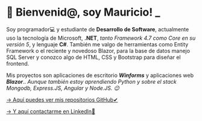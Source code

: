 # 💬 Bienvenid@, soy Mauricio! _

 Soy programador💻 y estudiante de **Desarrollo de Software**, actualmente uso la tecnología de Microsoft, **.NET**, _tanto Framework 4.7 como Core en su versión 5_, y lenguaje **C#**. También me valgo de herramientas como Entity Framework o el reciente y novedoso Blazor, para la base de datos manejo SQL Server y conozco algo de HTML, CSS y Bootstrap para diseñar el frontend.

Mis proyectos son aplicaciones de escritorio **_Winforms_** y aplicaciones web **_Blazor_**.. _Aunque también estoy aprendiendo Python y sobre el stack Mongodb, Express.JS, Angular y Node.JS. 😉_

[-> Aquí puedes ver mis repositorios GitHub✔](https://github.com/maurigaggero?tab=repositories)

[-> Y aquí contactarme en LinkedIn📌](http://linkedin.com/in/mauriciogaggero)
